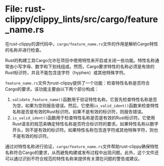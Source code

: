 # File: rust-clippy/clippy_lints/src/cargo/feature_name.rs

在rust-clippy的源代码中，`cargo/feature_name.rs`文件的作用是解析Cargo特性的名称并进行检查。

Rust的构建工具Cargo允许在项目中使用特性来开启或关闭一些功能。特性名称通常由小写字母、数字和下划线组成。然而，Cargo要求特性的名称必须是有效的Rust标识符，并且不能包含连字符（hyphen）或其他特殊字符。

`feature_name.rs`文件为rust-clippy提供了一个功能：检查特性名称是否符合Cargo的要求。该功能主要由以下两个部分构成：

1. `validate_feature_name()`函数用于验证特性名称。它首先检查特性名称是否为空，如果为空则报告错误。然后，它使用`is_valid_ident()`函数来检查特性名称是否是有效的Rust标识符。如果不是有效的标识符，则报告错误。
2. `is_valid_ident()`函数用于检查特性名称是否是有效的Rust标识符。它使用Rust语言的规范来确定特性名称是否符合标识符的要求。如果特性名称以数字开头，则不是有效的标识符。如果特性名称包含连字符或其他特殊字符，则也不是有效的标识符。

通过对特性名称进行验证，`cargo/feature_name.rs`文件帮助rust-clippy确保特性名称符合Cargo的要求，从而避免构建或发布过程中出现问题。此外，这个文件还可以通过识别不符合规范的特性名称来提供有关潜在问题的警告或建议。

